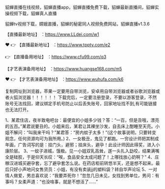 貂蝉直播在线视频，貂蝉直播app，貂蝉直播免费下载，貂蝉最新直播间，貂蝉实操视频下载，貂蝉真人直播

貂蝉tv视频下载，嫦娥直播，貂蝉的秘密同人视频免费网站，貂蝉直播v1.3.6

 【直播最新地址】 ：https://www.LLdei.com/w1

❤️ 👉 【直播最新地址】 ：https://www.tppty.com/e2

 👉 【直播备用地址】 ：https://www.cfu99.com/q3

 【才艺表演备用地址】 ：https://www.huangse168.com/m5

❤️ 👉 【才艺表演备用地址】 ：https://www.wuhufa.com/k6

复制网址到浏览器，苹果一定要用自带浏览，安卓用自带浏览器或者谷歌浏览器或者火狐浏览器！！！！！！
下载完后，一定要注册登录，不要以游客登录，不然账号无法找回，建议绑定手机号防止以后丢失账号，回家地址找不到,有可能链接也无法打开。

1、某君住店，夜半致电吧台：最便宜的小姐多少钱？答：“一百，但是丑哦，漂亮的五百。”某君说要丑的。小姐来后，某君让其裸坐沙发，自去床上酣睡至天亮。小姐不解问：“叫我来干吗？”某君答：“房内蚊子太多！”(这个故事说明，只要转变观念，任何资源均可为我所用。)
2、一女极丑，鬼见了都跑。一穷设计师把其制成年画，广告词写的是：挂门头，避邪；挂床头，避孕！此设计师因此得奖，进入小康阶层。
3、一蚊子进城，饿极。见一小姐双乳高耸，遂一头扎入勐咬，结果满嘴全是硅胶，于是仰天长叹：“唉，食品安全太成问题了！上哪找放心奶啊？”
4、庄稼汉进城买避孕套，忘了避孕套怎么说。在药店柜前转悠半天，还是想不起来。最后只好小声地问女售货员：小姐，有没有卖装jj的塑料袋？转自华声论坛
5、一对情人做爱，男总喜欢说：“我要弄死你！”忽忽几日未见，女找到男单位，男问：有事吗？女柔声道：“也没啥事，就是不想活了……”
